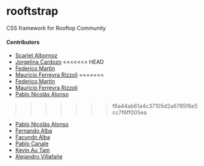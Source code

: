 # rooftstrap
CSS framework for Rooftop Community

#### Contributors

* [Scarlet Albornoz](https://github.com/smichelle05a)
* [Jorgelina Cardozo]()
<<<<<<< HEAD
* [Federico Martin](https://github.com/fl-martin)
* [Mauricio Ferreyra Rizzoli]()
=======
* [Federico Martin]()
* [Mauricio Ferreyra Rizzoli](https://github.com/Mauri548)
* [Pablo Nicolás Alonso]()
>>>>>>> f6a44ab61a4c37105d2a6785f6e5cc7f6ff005ea
* [Pablo Nicolás Alonso](https://github.com/Alonso-Pablo)
* [Fernando Alba]()
* [Facundo Alba]()
* [Pablo Canale]()
* [Kevin Au Tam](https://github.com/kevin-dev71)
* [Alejandro Villafañe](https://github.com/alezvi)
